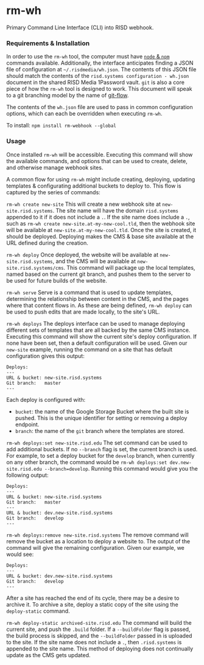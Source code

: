 # rm-wh

Primary Command Line Interface (CLI) into RISD webhook.


### Requirements & Installation

In order to use the `rm-wh` tool, the computer must have [`node` & `npm`][node-npm] commands available. Additionally, the interface anticipates finding a JSON file of configuration at `~/.risdmedia/wh.json`. The contents of this JSON file should match the contents of the `risd.systems configuration - wh.json` document in the shared RISD Media 1Password vault. `git` is also a core piece of how the `rm-wh` tool is designed to work. This document will speak to a git branching model by the name of [git-flow][git-flow].

The contents of the `wh.json` file are used to pass in common configuration options, which can each be overridden when executing `rm-wh`.

To install:  `npm install rm-webhook --global`


### Usage

Once installed `rm-wh` will be accessible. Executing this command will show the available commands, and options that can be used to create, delete, and otherwise manage webhook sites.

A common flow for using `rm-wh` might include creating, deploying, updating templates & configurating additional buckets to deploy to. This flow is captured by the series of commands:

`rm-wh create new-site`
This will create a new webhook site at `new-site.risd.systems`. The site name will have the domain `risd.systems` appended to it if it does not include a `.`. If the site name does include a `.`, such as `rm-wh create new-site.at-my-new-cool.tld`, then the webhook site will be available at `new-site.at-my-new-cool.tld`. Once the site is created, it should be deployed. Deploying makes the CMS & base site available at the URL defined during the creation.

`rm-wh deploy`
Once deployed, the website will be available at `new-site.risd.systems`, and the CMS will be available at `new-site.risd.systems/cms`. This command will package up the local templates, named based on the current git branch, and pushes them to the server to be used for future builds of the website.

`rm-wh serve`
Serve is a command that is used to update templates, determining the relationship between content in the CMS, and the pages where that content flows in. As these are being defined, `rm-wh deploy` can be used to push edits that are made locally, to the site's URL.

`rm-wh deploys`
The deploys interface can be used to manage deploying different sets of templates that are all backed by the same CMS instance. Executing this command will show the current site's deploy configuration. If none have been set, then a default configuration will be used. Given our `new-site` example, running the command on a site that has default configuration gives this output:

```
Deploys:
---
URL & bucket: new-site.risd.systems
Git branch:   master
---
```

Each deploy is configured with:

- `bucket`: the name of the Google Storage Bucket where the built site is pushed. This is the unique identifier for setting or removing a deploy endpoint.
- `branch`: the name of the `git` branch where the templates are stored.


`rm-wh deploys:set new-site.risd.edu`
The set command can be used to add additional buckets. If no `--branch` flag is set, the current branch is used. For example, to set a deploy bucket for the `develop` branch, when currently on any other branch, the command would be `rm-wh deploys:set dev.new-site.risd.edu --branch=develop`. Running this command would give you the following output:

```
Deploys:
---
URL & bucket: new-site.risd.systems
Git branch:   master
---
URL & bucket: dev.new-site.risd.systems
Git branch:   develop
---
```

`rm-wh deploys:remove new-site.risd.systems`
The remove command will remove the bucket as a location to deploy a website to. The output of the command will give the remaining configuration. Given our example, we would see:


```
Deploys:
---
URL & bucket: dev.new-site.risd.systems
Git branch:   develop
---
```

After a site has reached the end of its cycle, there may be a desire to archive it. To archive a site, deploy a static copy of the site using the `deploy-static` command.

`rm-wh deploy-static archived-site.risd.edu`
The command will build the current site, and push the `.build` folder. If a `--buildFolder` flag is passed, the build process is skipped, and the `--buildFolder` passed in is uploaded to the site. If the site name does not include a `.`, then `.risd.systems` is appended to the site name.
This method of deploying does not continually update as the CMS gets updated.

[node-npm]:https://nodejs.org/en/download/
[git-flow]:https://github.com/nvie/gitflow
